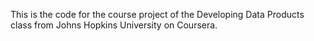 This is the code for the course project of the Developing Data Products class from Johns Hopkins University on Coursera.